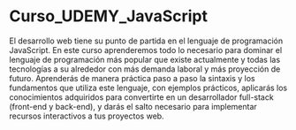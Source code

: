 # Curso_UDEMY_JavaScript
El desarrollo web tiene su punto de partida en el lenguaje de programación JavaScript. En este curso aprenderemos todo lo necesario para dominar el lenguaje de programación más popular que existe actualmente y todas las tecnologías a su alrededor con más demanda laboral y más proyección de futuro.  Aprenderás de manera práctica paso a paso la sintaxis y los fundamentos que utiliza este lenguaje, con ejemplos prácticos, aplicarás los conocimientos adquiridos para convertirte en un desarrollador full-stack (front-end y back-end), y darás el salto necesario para implementar recursos interactivos a tus proyectos web.
